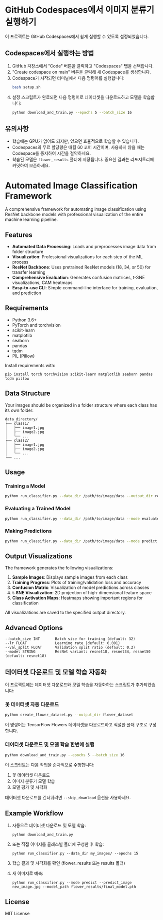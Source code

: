 # GitHub Codespaces에서 이미지 분류기 실행하기

이 프로젝트는 GitHub Codespaces에서 쉽게 실행할 수 있도록 설정되었습니다.

## Codespaces에서 실행하는 방법

1. GitHub 저장소에서 "Code" 버튼을 클릭하고 "Codespaces" 탭을 선택합니다.
2. "Create codespace on main" 버튼을 클릭해 새 Codespace를 생성합니다.
3. Codespace가 시작되면 터미널에서 다음 명령어를 실행합니다:
   ```bash
   bash setup.sh
   ```
4. 설정 스크립트가 완료되면 다음 명령어로 데이터셋을 다운로드하고 모델을 학습합니다:
   ```bash
   python download_and_train.py --epochs 5 --batch_size 16
   ```

## 유의사항

- 학습에는 GPU가 없어도 되지만, 있으면 효율적으로 학습할 수 있습니다.
- Codespaces의 무료 할당량은 매월 60 코어 시간이며, 사용하지 않을 때는 Codespace를 중지하여 시간을 절약하세요.
- 학습된 모델은 `flower_results` 폴더에 저장됩니다. 중요한 결과는 리포지토리에 커밋하여 보존하세요.

# Automated Image Classification Framework

A comprehensive framework for automating image classification using ResNet backbone models with professional visualization of the entire machine learning pipeline.

## Features

- **Automated Data Processing**: Loads and preprocesses image data from folder structure
- **Visualization**: Professional visualizations for each step of the ML process
- **ResNet Backbone**: Uses pretrained ResNet models (18, 34, or 50) for transfer learning
- **Comprehensive Evaluation**: Generates confusion matrices, t-SNE visualizations, CAM heatmaps
- **Easy-to-use CLI**: Simple command-line interface for training, evaluation, and prediction

## Requirements

- Python 3.6+
- PyTorch and torchvision
- scikit-learn
- matplotlib
- seaborn
- pandas
- tqdm
- PIL (Pillow)

Install requirements with:

```
pip install torch torchvision scikit-learn matplotlib seaborn pandas tqdm pillow
```

## Data Structure

Your images should be organized in a folder structure where each class has its own folder:

```
data_directory/
├── class1/
│   ├── image1.jpg
│   ├── image2.jpg
│   └── ...
├── class2/
│   ├── image1.jpg
│   ├── image2.jpg
│   └── ...
└── ...
```

## Usage

### Training a Model

```bash
python run_classifier.py --data_dir /path/to/image/data --output_dir results --epochs 20 --model resnet34
```

### Evaluating a Trained Model

```bash
python run_classifier.py --data_dir /path/to/image/data --mode evaluate --model_path results/final_model.pth
```

### Making Predictions

```bash
python run_classifier.py --data_dir /path/to/image/data --mode predict --predict_image /path/to/single/image.jpg
```

## Output Visualizations

The framework generates the following visualizations:

1. **Sample Images**: Displays sample images from each class
2. **Training Progress**: Plots of training/validation loss and accuracy
3. **Confusion Matrix**: Visualization of model predictions across classes
4. **t-SNE Visualization**: 2D projection of high-dimensional feature space
5. **Class Activation Maps**: Heatmaps showing important regions for classification

All visualizations are saved to the specified output directory.

## Advanced Options

```
--batch_size INT       Batch size for training (default: 32)
--lr FLOAT             Learning rate (default: 0.001)
--val_split FLOAT      Validation split ratio (default: 0.2)
--model STRING         ResNet variant: resnet18, resnet34, resnet50 (default: resnet18)
```

## 데이터셋 다운로드 및 모델 학습 자동화

이 프로젝트에는 데이터셋 다운로드와 모델 학습을 자동화하는 스크립트가 추가되었습니다:

### 꽃 데이터셋 자동 다운로드

```bash
python create_flower_dataset.py --output_dir flower_dataset
```

이 명령어는 TensorFlow Flowers 데이터셋을 다운로드하고 적절한 폴더 구조로 구성합니다.

### 데이터셋 다운로드 및 모델 학습 한번에 실행

```bash
python download_and_train.py --epochs 5 --batch_size 16
```

이 스크립트는 다음 작업을 순차적으로 수행합니다:
1. 꽃 데이터셋 다운로드
2. 이미지 분류기 모델 학습
3. 모델 평가 및 시각화

데이터셋 다운로드를 건너뛰려면 `--skip_download` 옵션을 사용하세요.

## Example Workflow

1. 자동으로 데이터셋 다운로드 및 모델 학습:
   ```
   python download_and_train.py
   ```

2. 또는 직접 이미지를 클래스별 폴더에 구성한 후 학습:
   ```
   python run_classifier.py --data_dir my_images/ --epochs 15
   ```

3. 학습 결과 및 시각화를 확인 (flower_results 또는 results 폴더)

4. 새 이미지로 예측:
   ```
   python run_classifier.py --mode predict --predict_image new_image.jpg --model_path flower_results/final_model.pth
   ```

## License

MIT License